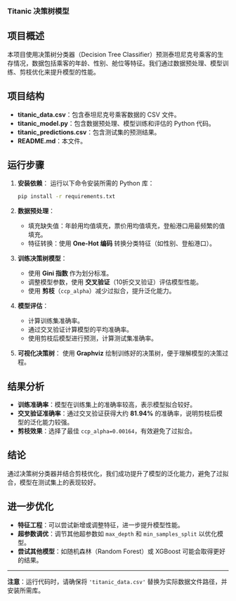 ### Titanic 决策树模型

## 项目概述
本项目使用决策树分类器（Decision Tree Classifier）预测泰坦尼克号乘客的生存情况，数据包括乘客的年龄、性别、舱位等特征。我们通过数据预处理、模型训练、剪枝优化来提升模型的性能。

## 项目结构

- **titanic_data.csv**：包含泰坦尼克号乘客数据的 CSV 文件。
- **titanic_model.py**：包含数据预处理、模型训练和评估的 Python 代码。
- **titanic_predictions.csv**：包含测试集的预测结果。
- **README.md**：本文件。

## 运行步骤

1. **安装依赖**：
   运行以下命令安装所需的 Python 库：
   ```bash
   pip install -r requirements.txt
   ```

2. **数据预处理**：
   - 填充缺失值：年龄用均值填充，票价用均值填充，登船港口用最频繁的值填充。
   - 特征转换：使用 **One-Hot 编码** 转换分类特征（如性别、登船港口）。

3. **训练决策树模型**：
   - 使用 **Gini 指数** 作为划分标准。
   - 调整模型参数，使用 **交叉验证**（10折交叉验证）评估模型性能。
   - 使用 **剪枝**（`ccp_alpha`）减少过拟合，提升泛化能力。

4. **模型评估**：
   - 计算训练集准确率。
   - 通过交叉验证计算模型的平均准确率。
   - 使用剪枝后模型进行预测，计算测试集准确率。

5. **可视化决策树**：
   使用 **Graphviz** 绘制训练好的决策树，便于理解模型的决策过程。



## 结果分析

- **训练准确率**：模型在训练集上的准确率较高，表示模型拟合较好。
- **交叉验证准确率**：通过交叉验证获得大约 **81.94%** 的准确率，说明剪枝后模型的泛化能力较强。
- **剪枝效果**：选择了最佳 `ccp_alpha=0.00164`，有效避免了过拟合。

## 结论

通过决策树分类器并结合剪枝优化，我们成功提升了模型的泛化能力，避免了过拟合，模型在测试集上的表现较好。

## 进一步优化

- **特征工程**：可以尝试新增或调整特征，进一步提升模型性能。
- **超参数调优**：调节其他超参数如 `max_depth` 和 `min_samples_split` 以优化模型。
- **尝试其他模型**：如随机森林（Random Forest）或 XGBoost 可能会取得更好的结果。

---

**注意**：运行代码时，请确保将 `'titanic_data.csv'` 替换为实际数据文件路径，并安装所需库。